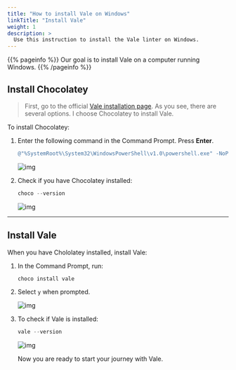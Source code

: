 ```yaml
---
title: "How to install Vale on Windows"
linkTitle: "Install Vale"
weight: 1
description: >
  Use this instruction to install the Vale linter on Windows.
---
```


{{% pageinfo %}}
Our goal is to install Vale on a computer running Windows.
{{% /pageinfo %}}

## Install Chocolatey

> First, go to the official [Vale installation page](https://docs.errata.ai/vale/install). As you see, there are several options. I choose Chocolatey to install Vale.

To install Chocolatey:

1. Enter the following command in the Command Prompt. Press **Enter**.

    ```PowerShell
    @"%SystemRoot%\System32\WindowsPowerShell\v1.0\powershell.exe" -NoProfile -InputFormat None -ExecutionPolicy Bypass -Command " [System.Net.ServicePointManager]::SecurityProtocol = 3072; iex ((New-Object System.Net.WebClient).DownloadString('https://chocolatey.org/install.ps1'))" && SET "PATH=%PATH%;%ALLUSERSPROFILE%\chocolatey\bin"
    ```

    ![img](/docs/img/choco-install.png)

2. Check if you have Chocolatey installed:

    ```PowerShell
    choco --version
    ```

    ![img](/docs/img/choco-version.png)

---

## Install Vale

When you have Chololatey installed, install Vale:

1. In the Command Prompt, run:

    ```PowerShell
    choco install vale
    ```

2. Select `y` when prompted.

    ![img](/docs/img/choco-install-vale.png)

3. To check if Vale is installed:

    ```PowerShell
    vale --version
    ```

    ![img](/docs/img/vale-version.png)

    Now you are ready to start your journey with Vale.
